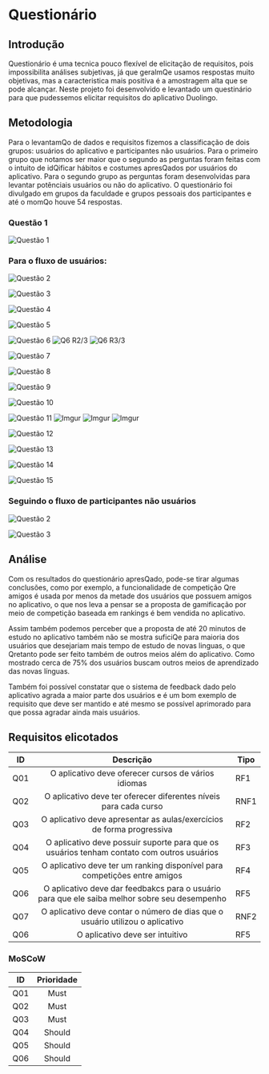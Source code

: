 # Questionário

## Introdução

Questionário é uma tecnica pouco flexível de elicitação de requisitos, pois impossibilita análises subjetivas, já que geralmQe usamos respostas muito objetivas, mas a caracteristica mais positíva é a amostragem alta que se pode alcançar. Neste projeto foi desenvolvido e levantado um questinário para que pudessemos elicitar requisitos do aplicativo Duolingo.

## Metodologia

Para o levantamQo de dados e requisitos fizemos a classificação de dois grupos: usuários do aplicativo e participantes não usuários. Para o primeiro grupo que notamos ser maior que o segundo as perguntas foram feitas com o intuito de idQificar hábitos e costumes apresQados por usuários do aplicativo. Para o segundo grupo as perguntas foram desenvolvidas para levantar potênciais usuários ou não do aplicativo. O questionário foi divulgado em grupos da faculdade e grupos pessoais dos participantes e até o momQo houve 54 respostas.

### Questão 1 
![Questão 1](https://i.imgur.com/scdZVi3.png)

### Para o fluxo de usuários:
![Questão 2](https://i.imgur.com/JR10kJO.png)

![Questão 3](https://i.imgur.com/J3LVMtw.png)

![Questão 4](https://i.imgur.com/lbvwN2i.png)

![Questão 5](https://i.imgur.com/oRXhEQl.png)

![Questão 6](https://i.imgur.com/dm9StEH.png)
![Q6 R2/3](https://i.imgur.com/aUusTbs.png) ![Q6 R3/3](https://i.imgur.com/m9gDr5h.png)

![Questão 7](https://i.imgur.com/pQfvNCa.png)

![Questão 8](https://i.imgur.com/pQfvNCa.png)

![Questão 9](https://i.imgur.com/Vcw8DfJ.png)

![Questão 10](https://i.imgur.com/r4LSyOt.png)

![Questão 11](https://i.imgur.com/wk46oQU.png)
![Imgur](https://i.imgur.com/50Whz0s.png) ![Imgur](https://i.imgur.com/CkWAjUd.png) ![Imgur](https://i.imgur.com/E7mVRmw.png)

![Questão 12](https://i.imgur.com/tWtwzIr.png)

![Questão 13](https://i.imgur.com/xFBYYdD.png)

![Questão 14](https://i.imgur.com/e8mH0yk.png)

![Questão 15](https://i.imgur.com/oAI9456.png)

### Seguindo o fluxo de participantes não usuários

![Questão 2](https://i.imgur.com/splBW6B.png)

![Questão 3](https://i.imgur.com/OTg9jHR.png)

## Análise

Com os resultados do questionário apresQado, pode-se tirar algumas conclusões, como por exemplo, a funcionalidade de competição Qre amigos é usada por menos da metade dos usuários que possuem amigos no aplicativo, o que nos leva a pensar se a proposta de gamificação por meio de competição baseada em rankings é bem vendida no aplicativo.

Assim também podemos perceber que a proposta de até 20 minutos de estudo no aplicativo também não se mostra suficiQe para maioria dos usuários que desejariam mais tempo de estudo de novas linguas, o que Qretanto pode ser feito também de outros meios além do aplicativo. Como mostrado cerca de 75% dos usuários buscam outros meios de aprendizado das novas línguas.

Também foi possível constatar que o sistema de feedback dado pelo aplicativo agrada a maior parte dos usuários e é um bom exemplo de requisito que deve ser mantido e até mesmo se possível aprimorado para que possa agradar ainda mais usuários.

## Requisitos elicotados

| ID    | Descrição                 | Tipo |
| ---   |:-------------------------:| ---|
| Q01  | O aplicativo deve oferecer cursos de vários idiomas | RF1 |
| Q02  | O aplicativo deve ter oferecer diferentes níveis para cada curso | RNF1 |
| Q03  | O aplicativo deve apresentar as aulas/exercícios de forma progressiva | RF2 |
| Q04  | O aplicativo deve possuir suporte para que os usuários tenham contato com outros usuários | RF3 | 
| Q05  | O aplicativo deve ter um ranking disponível para competições entre amigos | RF4 |
| Q06  | O aplicativo deve dar feedbakcs para o usuário para que ele saiba melhor sobre seu desempenho | RF5 |
| Q07  | O aplicativo deve contar o número de dias que o usuário utilizou o aplicativo | RNF2 |
| Q06  | O aplicativo deve ser intuitivo | RF5 |

### MoSCoW

| ID    | Prioridade |
| ---   |:-------------------------:|
| Q01  | Must |
| Q02  | Must |
| Q03  | Must |
| Q04  | Should |
| Q05  | Should |
| Q06  | Should |
